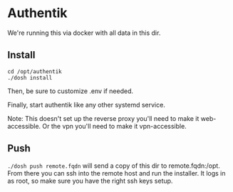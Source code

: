 # Authentik

We're running this via docker with all data in this dir.

## Install

```
cd /opt/authentik
./dosh install
```

Then, be sure to customize .env if needed.

Finally, start authentik like any other systemd service.

Note: This doesn't set up the reverse proxy you'll need to make it
web-accessible.  Or the vpn you'll need to make it vpn-accessible.

## Push

`./dosh push remote.fqdn` will send a copy of this dir to
remote.fqdn:/opt.  From there you can ssh into the remote host and run
the installer.  It logs in as root, so make sure you have the right
ssh keys setup.

